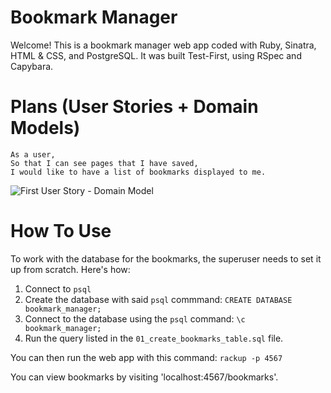 # Bookmark Manager #

Welcome! This is a bookmark manager web app coded with Ruby, Sinatra, HTML & CSS, and PostgreSQL. It was built Test-First, using RSpec and Capybara.

# Plans (User Stories + Domain Models) #

```
As a user,
So that I can see pages that I have saved,
I would like to have a list of bookmarks displayed to me.
```
![First User Story - Domain Model](https://raw.githubusercontent.com/jai-jk/bookmark-manager/81fe818531fc96b96b9c55aad2dd7fd44d4e2ce9/domain-model-1.svg)

# How To Use #

To work with the database for the bookmarks, the superuser needs to set it up from scratch. Here's how:
1. Connect to ```psql```
2. Create the database with said ```psql``` commmand:
  ```CREATE DATABASE bookmark_manager;```
3. Connect to the database using the ```psql``` command:
  ```\c bookmark_manager;```
4. Run the query listed in the ```01_create_bookmarks_table.sql``` file.

You can then run the web app with this command:
```rackup -p 4567```

You can view bookmarks by visiting 'localhost:4567/bookmarks'.

